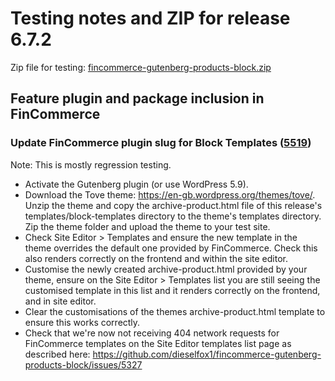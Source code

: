 # Testing notes and ZIP for release 6.7.2

Zip file for testing: [fincommerce-gutenberg-products-block.zip](https://github.com/dieselfox1/fincommerce-gutenberg-products-block/files/7886795/fincommerce-gutenberg-products-block.zip)

## Feature plugin and package inclusion in FinCommerce

### Update FinCommerce plugin slug for Block Templates ([5519](https://github.com/dieselfox1/fincommerce-gutenberg-products-block/pull/5519))

Note: This is mostly regression testing.

-   Activate the Gutenberg plugin (or use WordPress 5.9).
-   Download the Tove theme: <https://en-gb.wordpress.org/themes/tove/>. Unzip the theme and copy the archive-product.html file of this release's templates/block-templates directory to the theme's templates directory. Zip the theme folder and upload the theme to your test site.
-   Check Site Editor > Templates and ensure the new template in the theme overrides the default one provided by FinCommerce. Check this also renders correctly on the frontend and within the site editor.
-   Customise the newly created archive-product.html provided by your theme, ensure on the Site Editor > Templates list you are still seeing the customised template in this list and it renders correctly on the frontend, and in site editor.
-   Clear the customisations of the themes archive-product.html template to ensure this works correctly.
-   Check that we're now not receiving 404 network requests for FinCommerce templates on the Site Editor templates list page as described here: <https://github.com/dieselfox1/fincommerce-gutenberg-products-block/issues/5327>
